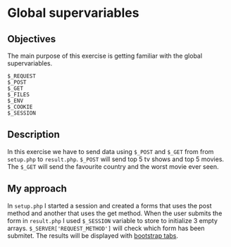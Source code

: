 # Global supervariables

## Objectives

The main purpose of this exercise is getting familiar with the global supervariables.

```$_SERVER
$_REQUEST
$_POST
$_GET
$_FILES
$_ENV
$_COOKIE
$_SESSION
```

## Description

In this exercise we have to send data using `$_POST` and `$_GET` from from `setup.php` to `result.php`. `$_POST` will send top 5 tv shows and top 5 movies. The `$_GET` will send the favourite country and the worst movie ever seen.

## My approach

In `setup.php` I started a session and created a forms that uses the post method and another that uses the get method. When the user submits the form in `result.php` I used `$_SESSION` variable to store to initialize 3 empty arrays. `$_SERVER['REQUEST_METHOD']` will check which form has been submitet. The results will be displayed with [bootstrap tabs](https://getbootstrap.com/docs/4.3/components/navs/#tabs).
